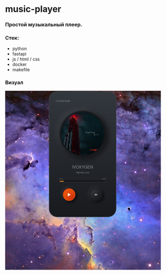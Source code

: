 # music-player

### Простой музыкальный плеер.

### Стек:
- python
- fastapi
- js / html / css
- docker
- makefile

### Визуал
![](img.png)

